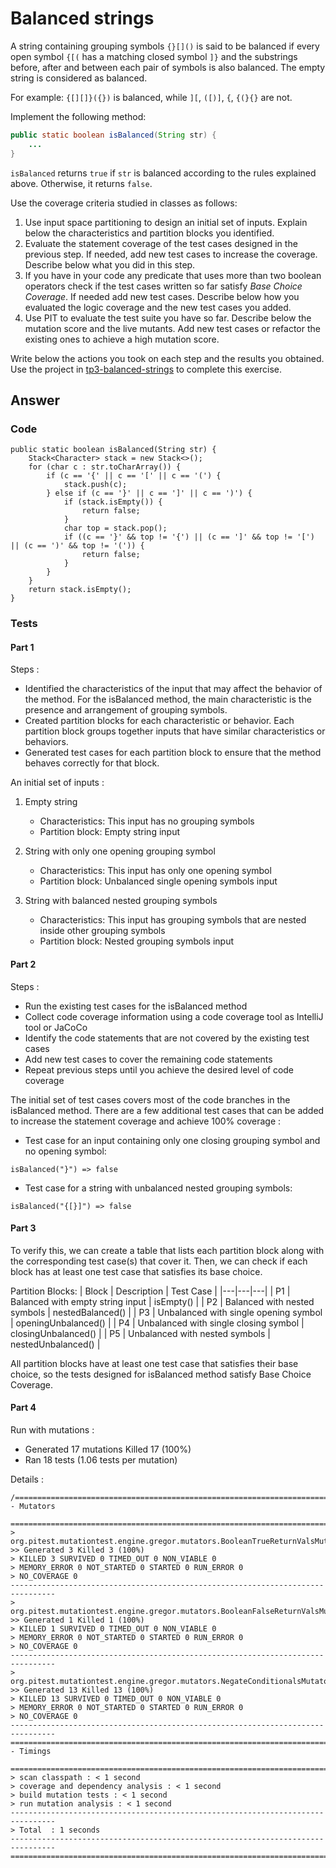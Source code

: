 # Balanced strings

A string containing grouping symbols `{}[]()` is said to be balanced if every open symbol `{[(` has a matching closed symbol `]}` and the substrings before, after and between each pair of symbols is also balanced. The empty string is considered as balanced.

For example: `{[][]}({})` is balanced, while `][`, `([)]`, `{`, `{(}{}` are not.

Implement the following method:

```java
public static boolean isBalanced(String str) {
    ...
}
```

`isBalanced` returns `true` if `str` is balanced according to the rules explained above. Otherwise, it returns `false`.

Use the coverage criteria studied in classes as follows:

1. Use input space partitioning to design an initial set of inputs. Explain below the characteristics and partition blocks you identified.
2. Evaluate the statement coverage of the test cases designed in the previous step. If needed, add new test cases to increase the coverage. Describe below what you did in this step.
3. If you have in your code any predicate that uses more than two boolean operators check if the test cases written so far satisfy *Base Choice Coverage*. If needed add new test cases. Describe below how you evaluated the logic coverage and the new test cases you added.
4. Use PIT to evaluate the test suite you have so far. Describe below the mutation score and the live mutants. Add new test cases or refactor the existing ones to achieve a high mutation score.

Write below the actions you took on each step and the results you obtained.
Use the project in [tp3-balanced-strings](../code/tp3-balanced-strings) to complete this exercise.

## Answer

### Code

```
public static boolean isBalanced(String str) {
    Stack<Character> stack = new Stack<>();
    for (char c : str.toCharArray()) {
        if (c == '{' || c == '[' || c == '(') {
            stack.push(c);
        } else if (c == '}' || c == ']' || c == ')') {
            if (stack.isEmpty()) {
                return false;
            }
            char top = stack.pop();
            if ((c == '}' && top != '{') || (c == ']' && top != '[') || (c == ')' && top != '(')) {
                return false;
            }
        }
    }
    return stack.isEmpty();
}
```


### Tests


#### Part 1

Steps :
- Identified the characteristics of the input that may affect the behavior of the method. For the isBalanced method, the main characteristic is the presence and arrangement of grouping symbols.
- Created partition blocks for each characteristic or behavior. Each partition block groups together inputs that have similar characteristics or behaviors.
- Generated test cases for each partition block to ensure that the method behaves correctly for that block.

An initial set of inputs :
1) Empty string
    - Characteristics: This input has no grouping symbols
    - Partition block: Empty string input

2) String with only one opening grouping symbol
    - Characteristics: This input has only one opening symbol
    - Partition block: Unbalanced single opening symbols input

3) String with balanced nested grouping symbols
    - Characteristics: This input has grouping symbols that are nested inside other grouping symbols
    - Partition block: Nested grouping symbols input


#### Part 2

Steps :
- Run the existing test cases for the isBalanced method
- Collect code coverage information using a code coverage tool as IntelliJ tool or JaCoCo
- Identify the code statements that are not covered by the existing test cases
- Add new test cases to cover the remaining code statements
- Repeat previous steps until you achieve the desired level of code coverage

The initial set of test cases covers most of the code branches in the isBalanced method. There are a few additional test cases that can be added to increase the statement coverage and achieve 100% coverage :

- Test case for an input containing only one closing grouping symbol and no opening symbol:
```
isBalanced("}") => false
```
- Test case for a string with unbalanced nested grouping symbols:
```
isBalanced("{[}]") => false
```


#### Part 3

To verify this, we can create a table that lists each partition block along with the corresponding test case(s) that cover it. Then, we can check if each block has at least one test case that satisfies its base choice.

Partition Blocks:
| Block  | Description  | Test Case  |
|---|---|---|
| P1  | Balanced with empty string input  | isEmpty()  |
| P2  | Balanced with nested symbols  | nestedBalanced()  |
| P3  | Unbalanced with single opening symbol  | openingUnbalanced()  |
| P4  | Unbalanced with single closing symbol  | closingUnbalanced()  |
| P5  | Unbalanced with nested symbols  | nestedUnbalanced()  |
		
All partition blocks have at least one test case that satisfies their base choice, so the tests designed for isBalanced method satisfy Base Choice Coverage.

#### Part 4

Run with mutations : 
- Generated 17 mutations Killed 17 (100%)
- Ran 18 tests (1.06 tests per mutation)

Details :
```
/================================================================================
- Mutators
  ================================================================================
> org.pitest.mutationtest.engine.gregor.mutators.BooleanTrueReturnValsMutator
>> Generated 3 Killed 3 (100%)
> KILLED 3 SURVIVED 0 TIMED_OUT 0 NON_VIABLE 0
> MEMORY_ERROR 0 NOT_STARTED 0 STARTED 0 RUN_ERROR 0
> NO_COVERAGE 0
--------------------------------------------------------------------------------
> org.pitest.mutationtest.engine.gregor.mutators.BooleanFalseReturnValsMutator
>> Generated 1 Killed 1 (100%)
> KILLED 1 SURVIVED 0 TIMED_OUT 0 NON_VIABLE 0
> MEMORY_ERROR 0 NOT_STARTED 0 STARTED 0 RUN_ERROR 0
> NO_COVERAGE 0
--------------------------------------------------------------------------------
> org.pitest.mutationtest.engine.gregor.mutators.NegateConditionalsMutator
>> Generated 13 Killed 13 (100%)
> KILLED 13 SURVIVED 0 TIMED_OUT 0 NON_VIABLE 0
> MEMORY_ERROR 0 NOT_STARTED 0 STARTED 0 RUN_ERROR 0
> NO_COVERAGE 0
--------------------------------------------------------------------------------
================================================================================
- Timings
  ================================================================================
> scan classpath : < 1 second
> coverage and dependency analysis : < 1 second
> build mutation tests : < 1 second
> run mutation analysis : < 1 second
--------------------------------------------------------------------------------
> Total  : 1 seconds
--------------------------------------------------------------------------------
================================================================================
```
